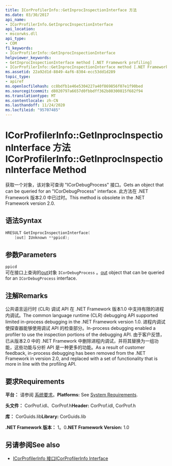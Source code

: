 ```yaml
---
title: ICorProfilerInfo::GetInprocInspectionInterface 方法
ms.date: 03/30/2017
api_name:
- ICorProfilerInfo.GetInprocInspectionInterface
api_location:
- mscorwks.dll
api_type:
- COM
f1_keywords:
- ICorProfilerInfo::GetInprocInspectionInterface
helpviewer_keywords:
- GetInprocInspectionInterface method [.NET Framework profiling]
- ICorProfilerInfo::GetInprocInspectionInterface method [.NET Framework profiling]
ms.assetid: 22a92d1d-8849-4af6-8304-ecc53dd1d289
topic_type:
- apiref
ms.openlocfilehash: cc8bdfb1e46e5304227a40f869856f07e1f90bed
ms.sourcegitcommit: d8020797a6657d0fbbdff362b80300815f682f94
ms.translationtype: MT
ms.contentlocale: zh-CN
ms.lasthandoff: 11/24/2020
ms.locfileid: "95707485"
---
```

# <a name="icorprofilerinfogetinprocinspectioninterface-method"></a><span data-ttu-id="a580a-102">ICorProfilerInfo::GetInprocInspectionInterface 方法</span><span class="sxs-lookup"><span data-stu-id="a580a-102">ICorProfilerInfo::GetInprocInspectionInterface Method</span></span>

<span data-ttu-id="a580a-103">获取一个对象，该对象可查询 "ICorDebugProcess" 接口。</span><span class="sxs-lookup"><span data-stu-id="a580a-103">Gets an object that can be queried for an "ICorDebugProcess" interface.</span></span> <span data-ttu-id="a580a-104">此方法在 .NET Framework 版本2.0 中已过时。</span><span class="sxs-lookup"><span data-stu-id="a580a-104">This method is obsolete in the .NET Framework version 2.0.</span></span>  
  
## <a name="syntax"></a><span data-ttu-id="a580a-105">语法</span><span class="sxs-lookup"><span data-stu-id="a580a-105">Syntax</span></span>  
  
```cpp  
HRESULT GetInprocInspectionInterface(  
    [out] IUnknown **ppicd);  
```  
  
## <a name="parameters"></a><span data-ttu-id="a580a-106">参数</span><span class="sxs-lookup"><span data-stu-id="a580a-106">Parameters</span></span>  

 `ppicd`  
 <span data-ttu-id="a580a-107">可在接口上查询的[out](/cpp/atl/iunknown)对象 `ICorDebugProcess` 。</span><span class="sxs-lookup"><span data-stu-id="a580a-107">[out](/cpp/atl/iunknown) object that can be queried for an `ICorDebugProcess` interface.</span></span>  
  
## <a name="remarks"></a><span data-ttu-id="a580a-108">注解</span><span class="sxs-lookup"><span data-stu-id="a580a-108">Remarks</span></span>  

 <span data-ttu-id="a580a-109">公共语言运行时 (CLR) 调试 API 在 .NET Framework 版本1.0 中支持有限的进程内调试。</span><span class="sxs-lookup"><span data-stu-id="a580a-109">The common language runtime (CLR) debugging API supported limited in-process debugging in the .NET Framework version 1.0.</span></span> <span data-ttu-id="a580a-110">进程内调试使探查器能够使用调试 API 的检查部分。</span><span class="sxs-lookup"><span data-stu-id="a580a-110">In-process debugging enabled a profiler to use the inspection portions of the debugging API.</span></span> <span data-ttu-id="a580a-111">由于客户反馈，已从版本2.0 中的 .NET Framework 中删除进程内调试，并将其替换为一组功能，这些功能与分析 API 是一种更多的功能。</span><span class="sxs-lookup"><span data-stu-id="a580a-111">As a result of customer feedback, in-process debugging has been removed from the .NET Framework in version 2.0, and replaced with a set of functionality that is more in line with the profiling API.</span></span>  
  
## <a name="requirements"></a><span data-ttu-id="a580a-112">要求</span><span class="sxs-lookup"><span data-stu-id="a580a-112">Requirements</span></span>  

 <span data-ttu-id="a580a-113">**平台：** 请参阅 [系统要求](../../get-started/system-requirements.md)。</span><span class="sxs-lookup"><span data-stu-id="a580a-113">**Platforms:** See [System Requirements](../../get-started/system-requirements.md).</span></span>  
  
 <span data-ttu-id="a580a-114">**头文件：** CorProf.idl、CorProf.h</span><span class="sxs-lookup"><span data-stu-id="a580a-114">**Header:** CorProf.idl, CorProf.h</span></span>  
  
 <span data-ttu-id="a580a-115">**库：** CorGuids.lib</span><span class="sxs-lookup"><span data-stu-id="a580a-115">**Library:** CorGuids.lib</span></span>  
  
 <span data-ttu-id="a580a-116">**.NET Framework 版本：** 1。0</span><span class="sxs-lookup"><span data-stu-id="a580a-116">**.NET Framework Version:** 1.0</span></span>  
  
## <a name="see-also"></a><span data-ttu-id="a580a-117">另请参阅</span><span class="sxs-lookup"><span data-stu-id="a580a-117">See also</span></span>

- [<span data-ttu-id="a580a-118">ICorProfilerInfo 接口</span><span class="sxs-lookup"><span data-stu-id="a580a-118">ICorProfilerInfo Interface</span></span>](icorprofilerinfo-interface.md)
